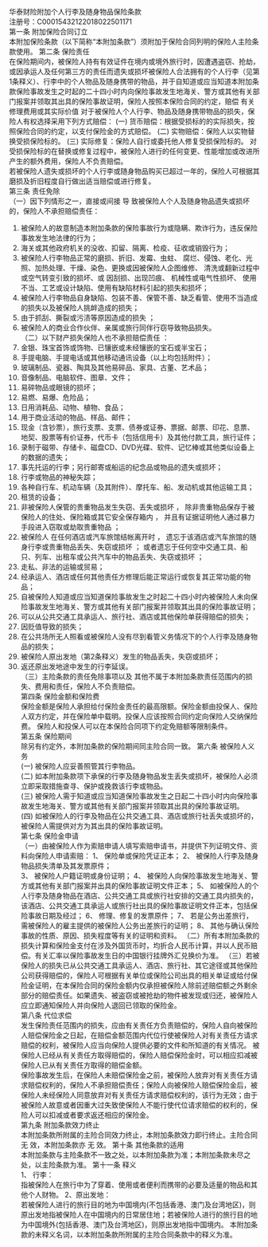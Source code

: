 华泰财险附加个人行李及随身物品保险条款   
注册号：C00015432122018022501171   
第一条   附加保险合同订立   
本附加保险条款（以下简称“本附加条款”）须附加于保险合同列明的保险人主险条款使用。 
第二条   保险责任   
在保险期间内，被保险人持有有效证件在境内或境外旅行时，因遭遇盗窃、抢劫，或因承运人及任何第三方的责任而遗失或损坏被保险人合法拥有的个人行李（见第1条释义）、行李中的个人物品及随身携带的物品，并于自知道或应当知道本附加条款保险事故发生之时起的二十四小时内向保险事故发生地海关、警方或其他有关部门报案并领取其出具的保险事故证明，保险人按照本保险合同的约定，赔偿 有关修理费用或其实际价值 
对于被保险人个人行李、物品及随身携带物品的损失，保险人有权选择采用下列方式赔偿： 
(一)   货币赔偿：根据受损标的的实际损失，按照保险合同的约定，以支付保险金的方式赔偿。 
(二)   实物赔偿：保险人以实物替换受损保险标的。 
(三)   实际修复：保险人自行或委托他人修复受损保险标的。 
对受损保险标的在替换或修复过程中，被保险人进行的任何变更、性能增加或改进所产生的额外费用，保险人不负责赔偿。   
若被保险人遗失或损坏的个人行李或随身物品购买已超过一年的，保险人可根据其磨损及折旧程度自行做出适当赔偿或进行修复。   
第三条   责任免除   
（一）因下列情形之一，直接或间接  导  致被保险人个人及随身物品遗失或损坏的，保险人不承担赔偿责任：   
1.   被保险人的故意制造本附加条款的保险事故行为或隐瞒、欺诈行为，违反保险事故发生地法律的行为；   
2.   海关或其他政府机关的没收、扣留、隔离、检疫、征收或销毁行为；   
3.   被保险人行李物品正常的磨损、折旧、发霉、虫蛀、  腐烂、侵蚀、老化、光照、加热处理、干燥、染色、更换或因被保险人企图维修、  清洗或翻新过程中或空气转变引致的损坏、或  因刮损、出现凹痕、  机械性或电气性损坏、  使用不当、工艺或设计缺陷、使用有缺陷材料引起的损失和损坏；      
4.   被保险人行李物品自身缺陷、包装不善、保管不善、缺乏看管、使用不当造成的损失以及被保险人挑衅造成的损失；   
5.   由于抓刮、撕裂或污渍等原因造成的损失  ；   
6.   被保险人的商业合作伙伴、亲属或旅行同伴行窃导致物品损失。   
（二）以下财产损失保险人也不承担赔偿责任  ： 
1.   金银、珠宝首饰或饰物、已镶嵌或未经镶嵌的宝石或半宝石；   
2.   手提电脑、手提电话或其他移动通讯设备（以上均包括附件）；   
3.   玻璃制品、瓷器、陶具及其他易碎品、家具、古董、艺术品；   
4.   音像制品、电脑软件、图章、文件；   
5.   易碎物品或眼镜的损坏；   
6.   易燃、易爆、危险品；   
7.   日用消耗品、动物、植物、食品；   
8.   用于商业活动的物品、样品、邮件；   
9.   现金（含钞票），旅行支票、支票、债券或证券、票据、邮票、印花、息票、地契、股票等有价证券，代币卡（包括信用卡）及其他付款工具，旅行证件；    
10.   录制于磁带、存储卡、磁盘CD、DVD光碟、软件、记忆棒或其他类似设备上的数据的遗失；    
11.   事先托运的行李；另行邮寄或船运的纪念品或物品的遗失或损坏；   
12.   行李或物品的神秘失踪；   
13.   各种自行车、机动车辆（及其附件）、摩托车、船、发动机或其他运输工具；      
14.   租赁的设备；   
15.   非被保险人保管的贵重物品发生失窃、丢失或损坏  ，  除非贵重物品保存于被保险人的住处、保险箱或其它安全保存箱内  ，  并且有证据证明他人通过暴力手段进入窃取或劫取贵重物品  ；   
16.   被保险人  在任何酒店或汽车旅馆结帐离开时  ，  遗忘于该酒店或汽车旅馆的随身行李或贵重物品丢失、失窃或损坏  ；  或者遗忘于任何空中交通工具、船只、列车、出租车或公共汽车中的物品丢失、失窃或损坏  ；   
17.   走私、非法的运输或贸易；   
18.   经承运人、酒店或任何其他责任方修理后能正常运行或恢复其正常功能的物品；   
19.   自被保险人知道或应当知道保险事故发生之时起二十四小时内被保险人未向保险事故发生地海关、警方或其他有关部门报案并领取其出具的保险事故证明；   
20.   可以从公共交通工具承运人、旅行社、酒店或其他保险单获得赔偿的损失；   
21.   因贬值导致的损失；   
22.   在公共场所无人照看或被保险人没有尽到看管义务情况下的个人行李及随身物品的损失；   
23.   被保险人原出发地（第2条释义）发生的物品丢失，失窃或损坏；   
24.   返还原出发地途中发生的行李延误。   
（三）主险条款的责任免除事项以及  其他不属于本附加条款责任范围内的损失、费用和责任，保险人不负责赔偿。  
第四条   保险金额和保险费   
保险金额是保险人承担给付保险金责任的最高限额。保险金额由投保人、保险人双方约定，并在保险单中载明。投保人应该按照合同约定向保险人交纳保险费。 保险人和投保人可以在本保险合同项下约定免赔额等限制条件。   
第五条   保险期间   
除另有约定外，本附加条款的保险期间同主险合同一致。 
第六条   被保险人义务   
(一)   被保险人应妥善照管其行李物品。   
(二)   如本附加条款项下承保的行李及随身物品发生丢失或损坏，被保险人必须立即采取措施查寻、保护或挽救该行李或物品。   
(三)   被保险人需于知道或应当知道保险事故发生之日起二十四小时内向保险事故发生地海关、警方或其他有关部门报案并领取其出具的保险事故证明。   
(四)   如被保险人的行李及物品在公共交通工具、酒店或旅行社丢失或损坏的，被保险人需提供对方为其出具的保险事故证明。   
第七条   保险金申请   
（一）由被保险人作为索赔申请人填写索赔申请书，并提供下列证明文件、资料向保险人申请索赔： 
1、   保险单或保险凭证正本； 
2、   被保险人行李及随身物品损失清单及其发票原件；   
3、   被保险人户籍证明或身份证明； 
4、   被保险人向保险事故发生地海关、警方或其他有关部门报案并出具的保险事故证明文件正本； 
5、   如被保险人的个人行李及随身物品在酒店、公共交通工具或旅行社安排的交通工具内损失的，该酒店、公共交通工具承运人或旅行社出具的保险事故证明文件正本，包括保险事故日期及经过； 
6、   修理、修复的发票原件； 
7、   若是公务出差旅行，需被保险人的雇主提供的被保险人公务出差旅行的证明； 
8、   其他与确认保险事故的性质、原因、损失程度等有关的证明和资料。 
（二）所有本附加条款的损失计算和保险金支付在涉及外国货币时，均折合人民币计算，并以人民币赔偿。有关汇率以保险事故发生日的中国银行挂牌外汇兑换价为准。 
（三）若被保险人的损失已从公共交通工具承运人、酒店、旅行社、其它途径或其他保险公司获得赔偿的，保险人可根据有关单位或保险公司出具的相关单证或给付保险金证明，在本保险合同的保险金额内仅承担被保险人除前述赔偿额之外剩余部分的赔偿责任。如果遗失、被盗窃或被抢劫的物件被发现或归还，被保险人应立即通知保险人并向保险人退回已领取的保险金。   
第八条   代位求偿   
发生保险责任范围内的损失，应由有关责任方负责赔偿的，保险人自向被保险人赔偿保险金之日起，在赔偿金额范围内代位行使被保险人对有关责任方请求赔偿的权利，被保险人应当向保险人提供必要的文件和所知道的有关情况。 
被保险人已经从有关责任方取得赔偿的，保险人赔偿保险金时，可以相应扣减被保险人已从有关责任方取得的赔偿金额。   
保险事故发生后，在保险人未赔偿保险金之前，被保险人放弃对有关责任方请求赔偿权利的，保险人不承担赔偿责任；保险人向被保险人赔偿保险金后，被保险人未经保险人同意放弃对有关责任方请求赔偿权利的，该行为无效；由于被保险人故意或者因重大过失致使保险人不能行使代位请求赔偿的权利的，保险人可以扣减或者要求返还相应的保险金。   
第九条   附加条款效力终止   
本附加条款所附属的主险合同效力终止，本附加条款效力即行终止。主险合同 无 效，本附加条款亦 无 效。 
第十条   其他条款的适用   
本附加条款与主险条款不一致之处，以本附加条款为准；本附加条款未尽之处，以主险条款为准。 
第十一条   释义   
1、  行李：   
指被保险人在旅行中为了穿着、使用或者便利而携带的必要及适量的物品和其他个人财物。 
2、原出发地：   
    若被保险人进行的旅行目的地为中国境内(不包括香港、澳门及台湾地区)，则原出发地指被保险人在中国境内的日常居住地；若被保险人进行的旅行目的地为中国境外(包括香港、澳门及台湾地区)，则原出发地指中国境内。 
本附加条款的未释义名词，以本附加条款所附属的主险合同条款中的释义为准。 
   
  

